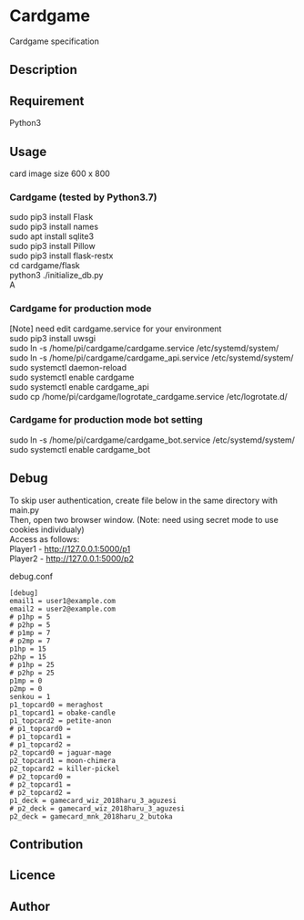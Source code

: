 Cardgame
====

Cardgame specification

## Description

## Requirement
Python3

## Usage
card image size 600 x 800

### Cardgame (tested by Python3.7)
sudo pip3 install Flask  
sudo pip3 install names  
sudo apt install sqlite3  
sudo pip3 install Pillow  
sudo pip3 install flask-restx  
cd cardgame/flask  
python3 ./initialize_db.py  
A  

### Cardgame for production mode
[Note] need edit cardgame.service for your environment  
sudo pip3 install uwsgi  
sudo ln -s /home/pi/cardgame/cardgame.service /etc/systemd/system/  
sudo ln -s /home/pi/cardgame/cardgame_api.service /etc/systemd/system/  
sudo systemctl daemon-reload  
sudo systemctl enable cardgame  
sudo systemctl enable cardgame_api  
sudo cp /home/pi/cardgame/logrotate_cardgame.service /etc/logrotate.d/  

### Cardgame for production mode bot setting
sudo ln -s /home/pi/cardgame/cardgame_bot.service /etc/systemd/system/  
sudo systemctl enable cardgame_bot  

## Debug
To skip user authentication, create file below in the same directory with main.py  
Then, open two browser window. (Note: need using secret mode to use cookies individualy)  
Access as follows:  
  Player1 - http://127.0.0.1:5000/p1  
  Player2 - http://127.0.0.1:5000/p2  

debug.conf
```
[debug]
email1 = user1@example.com
email2 = user2@example.com
# p1hp = 5
# p2hp = 5
# p1mp = 7
# p2mp = 7
p1hp = 15
p2hp = 15
# p1hp = 25
# p2hp = 25
p1mp = 0
p2mp = 0
senkou = 1
p1_topcard0 = meraghost
p1_topcard1 = obake-candle
p1_topcard2 = petite-anon
# p1_topcard0 =
# p1_topcard1 =
# p1_topcard2 =
p2_topcard0 = jaguar-mage
p2_topcard1 = moon-chimera
p2_topcard2 = killer-pickel
# p2_topcard0 =
# p2_topcard1 =
# p2_topcard2 =
p1_deck = gamecard_wiz_2018haru_3_aguzesi
# p2_deck = gamecard_wiz_2018haru_3_aguzesi
p2_deck = gamecard_mnk_2018haru_2_butoka
```

## Contribution

## Licence

## Author
